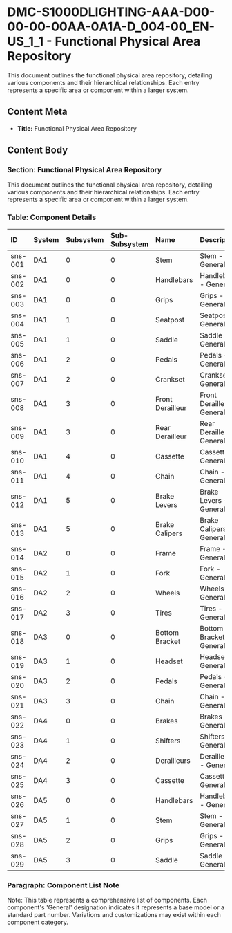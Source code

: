 # DMC-S1000DLIGHTING-AAA-D00-00-00-00AA-0A1A-D_004-00_EN-US_1_1 - Functional Physical Area Repository

This document outlines the functional physical area repository, detailing various components and their hierarchical relationships. Each entry represents a specific area or component within a larger system.

## Content Meta

*   **Title:** Functional Physical Area Repository

## Content Body

### Section: Functional Physical Area Repository

This document outlines the functional physical area repository, detailing various components and their hierarchical relationships. Each entry represents a specific area or component within a larger system.

### Table: Component Details

| ID      | System | Subsystem | Sub-Subsystem | Name        | Description     |
| :------ | :----- | :-------- | :------------ | :---------- | :-------------- |
| sns-001 | DA1    | 0         | 0             | Stem        | Stem - General  |
| sns-002 | DA1    | 0         | 0             | Handlebars  | Handlebars - General |
| sns-003 | DA1    | 0         | 0             | Grips       | Grips - General |
| sns-004 | DA1    | 1         | 0             | Seatpost    | Seatpost - General |
| sns-005 | DA1    | 1         | 0             | Saddle      | Saddle - General |
| sns-006 | DA1    | 2         | 0             | Pedals      | Pedals - General |
| sns-007 | DA1    | 2         | 0             | Crankset    | Crankset - General |
| sns-008 | DA1    | 3         | 0             | Front Derailleur | Front Derailleur - General |
| sns-009 | DA1    | 3         | 0             | Rear Derailleur | Rear Derailleur - General |
| sns-010 | DA1    | 4         | 0             | Cassette    | Cassette - General |
| sns-011 | DA1    | 4         | 0             | Chain       | Chain - General |
| sns-012 | DA1    | 5         | 0             | Brake Levers | Brake Levers - General |
| sns-013 | DA1    | 5         | 0             | Brake Calipers | Brake Calipers - General |
| sns-014 | DA2    | 0         | 0             | Frame       | Frame - General |
| sns-015 | DA2    | 1         | 0             | Fork        | Fork - General |
| sns-016 | DA2    | 2         | 0             | Wheels      | Wheels - General |
| sns-017 | DA2    | 3         | 0             | Tires       | Tires - General |
| sns-018 | DA3    | 0         | 0             | Bottom Bracket | Bottom Bracket - General |
| sns-019 | DA3    | 1         | 0             | Headset     | Headset - General |
| sns-020 | DA3    | 2         | 0             | Pedals      | Pedals - General |
| sns-021 | DA3    | 3         | 0             | Chain       | Chain - General |
| sns-022 | DA4    | 0         | 0             | Brakes      | Brakes - General |
| sns-023 | DA4    | 1         | 0             | Shifters    | Shifters - General |
| sns-024 | DA4    | 2         | 0             | Derailleurs | Derailleurs - General |
| sns-025 | DA4    | 3         | 0             | Cassette    | Cassette - General |
| sns-026 | DA5    | 0         | 0             | Handlebars  | Handlebars - General |
| sns-027 | DA5    | 1         | 0             | Stem        | Stem - General |
| sns-028 | DA5    | 2         | 0             | Grips       | Grips - General |
| sns-029 | DA5    | 3         | 0             | Saddle      | Saddle - General |

### Paragraph: Component List Note

Note: This table represents a comprehensive list of components. Each component's 'General' designation indicates it represents a base model or a standard part number. Variations and customizations may exist within each component category.